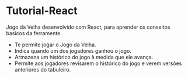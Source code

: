   # Tutorial-React
  Jogo da Velha desenvolvido com React, para aprender os conseitos basicos da ferramente.

- Te permite jogar o Jogo da Velha.
- Indica quando um dos jogadores ganhou o jogo.
- Armazena um histórico do jogo à medida que ele avança.
- Permite aos jogadores revisarem o histórico do jogo e verem versões anteriores do tabuleiro.
